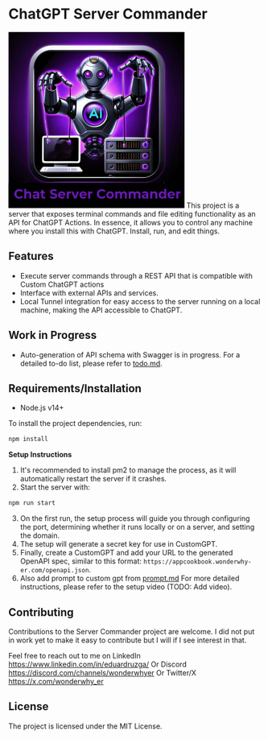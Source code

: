 # ChatGPT Server Commander
<img src="logo2.png" width="350pxp" height="350px"/>
This project is a server that exposes terminal commands and file editing functionality as an API for ChatGPT Actions. In essence, it allows you to control any machine where you install this with ChatGPT. Install, run, and edit things.

## Features

- Execute server commands through a REST API that is compatible with Custom ChatGPT actions
- Interface with external APIs and services.
- Local Tunnel integration for easy access to the server running on a local machine, making the API accessible to ChatGPT.

## Work in Progress

- Auto-generation of API schema with Swagger is in progress. For a detailed to-do list, please refer to [todo.md](./todo.md).

## Requirements/Installation

- Node.js v14+

To install the project dependencies, run:

```bash
npm install
```

**Setup Instructions**

1. It's recommended to install pm2 to manage the process, as it will automatically restart the server if it crashes.
2. Start the server with:

```bash
npm run start
```
3. On the first run, the setup process will guide you through configuring the port, determining whether it runs locally or on a server, and setting the domain.
4. The setup will generate a secret key for use in CustomGPT.
5. Finally, create a CustomGPT and add your URL to the generated OpenAPI spec, similar to this format: `https://appcookbook.wonderwhy-er.com/openapi.json`.
6. Also add prompt to custom gpt from [prompt.md](./prompt.md)
For more detailed instructions, please refer to the setup video (TODO: Add video).

## Contributing

Contributions to the Server Commander project are welcome.
I did not put in work yet to make it easy to contribute but I will if I see interest in that.

Feel free to reach out to me on LinkedIn https://www.linkedin.com/in/eduardruzga/
Or Discord https://discord.com/channels/wonderwhyer
Or Twitter/X https://x.com/wonderwhy_er

## License

The project is licensed under the MIT License.
